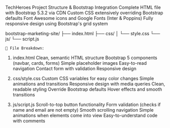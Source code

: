 TechHeroes
Project Structure & Bootstrap Integration
Complete HTML file with Bootstrap 5.3.2 via CDN
Custom CSS extensively overriding Bootstrap defaults
Font Awesome icons and Google Fonts (Inter & Poppins)
Fully responsive design using Bootstrap's grid system

bootstrap-marketing-site/
├── index.html
├── css/
│   └── style.css
└── js/
    └── script.js

    📄 File Breakdown:
1. index.html
Clean, semantic HTML structure
Bootstrap 5 components (navbar, cards, forms)
Simple placeholder images
Easy-to-read navigation
Contact form with validation
Responsive design

2. css/style.css
Custom CSS variables for easy color changes
Simple animations and transitions
Responsive design with media queries
Clean, readable styling
Override Bootstrap defaults
Hover effects and smooth transitions

3. js/script.js
Scroll-to-top button functionality
Form validation (checks if name and email are not empty)
Smooth scrolling navigation
Simple animations when elements come into view
Easy-to-understand code with comments
